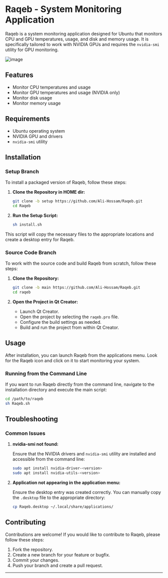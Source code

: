 
# Raqeb - System Monitoring Application

Raqeb is a system monitoring application designed for Ubuntu that monitors CPU and GPU temperatures, usage, and disk and memory usage. It is specifically tailored to work with NVIDIA GPUs and requires the `nvidia-smi` utility for GPU monitoring.

![image](https://github.com/user-attachments/assets/b2363f9c-5dc9-4538-84db-389ad28a7566)

## Features

- Monitor CPU temperatures and usage
- Monitor GPU temperatures and usage (NVIDIA only)
- Monitor disk usage
- Monitor memory usage

## Requirements

- Ubuntu operating system
- NVIDIA GPU and drivers
- `nvidia-smi` utility

## Installation

### Setup Branch

To install a packaged version of Raqeb, follow these steps:

1. **Clone the Repository in HOME dir:**

    ```bash
    git clone -b setup https://github.com/Ali-Hossam/Raqeb.git
    cd Raqeb
    ```

2. **Run the Setup Script:**

    ```bash
    sh install.sh
    ```

This script will copy the necessary files to the appropriate locations and create a desktop entry for Raqeb.

### Source Code Branch

To work with the source code and build Raqeb from scratch, follow these steps:

1. **Clone the Repository:**

    ```bash
    git clone -b main https://github.com/Ali-Hossam/Raqeb.git
    cd raqeb
    ```

2. **Open the Project in Qt Creator:**

    - Launch Qt Creator.
    - Open the project by selecting the `raqeb.pro` file.
    - Configure the build settings as needed.
    - Build and run the project from within Qt Creator.

## Usage

After installation, you can launch Raqeb from the applications menu. Look for the Raqeb icon and click on it to start monitoring your system.

### Running from the Command Line

If you want to run Raqeb directly from the command line, navigate to the installation directory and execute the main script:

```bash
cd /path/to/raqeb
sh Raqeb.sh
```

## Troubleshooting

### Common Issues

1. **nvidia-smi not found:**

    Ensure that the NVIDIA drivers and `nvidia-smi` utility are installed and accessible from the command line:

    ```bash
    sudo apt install nvidia-driver-<version>
    sudo apt install nvidia-utils-<version>
    ```

2. **Application not appearing in the application menu:**

    Ensure the desktop entry was created correctly. You can manually copy the `.desktop` file to the appropriate directory:

    ```bash
    cp Raqeb.desktop ~/.local/share/applications/
    ```

## Contributing

Contributions are welcome! If you would like to contribute to Raqeb, please follow these steps:

1. Fork the repository.
2. Create a new branch for your feature or bugfix.
3. Commit your changes.
4. Push your branch and create a pull request.

---
